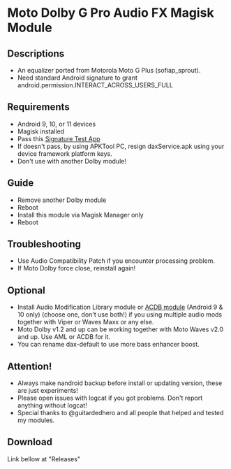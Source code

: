 # Moto Dolby G Pro Audio FX Magisk Module

## Descriptions
- An equalizer ported from Motorola Moto G Plus (sofiap_sprout).
- Need standard Android signature to grant android.permission.INTERACT_ACROSS_USERS_FULL

## Requirements
- Android 9, 10, or 11 devices
- Magisk installed
- Pass this [Signature Test App](https://t.me/audioryukimods/24)
- If doesn't pass, by using APKTool PC, resign daxService.apk using your device framework platform keys.
- Don't use with another Dolby module!

## Guide
- Remove another Dolby module
- Reboot
- Install this module via Magisk Manager only
- Reboot

## Troubleshooting
- Use Audio Compatibility Patch if you encounter processing problem.
- If Moto Dolby force close, reinstall again!

## Optional
- Install Audio Modification Library module or [ACDB module](https://t.me/viperatmos) (Android 9 & 10 only) (choose one, don't use both!) if you using multiple audio mods together with Viper or Waves Maxx or any else.
- Moto Dolby v1.2 and up can be working together with Moto Waves v2.0 and up. Use AML or ACDB for it.
- You can rename dax-default to use more bass enhancer boost.

## Attention!
- Always make nandroid backup before install or updating version, these are just experiments!
- Please open issues with logcat if you got problems. Don't report anything without logcat!
- Special thanks to @guitardedhero and all people that helped and tested my modules.

## Download
Link bellow at "Releases"

